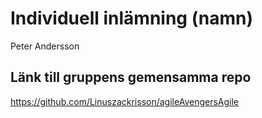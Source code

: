 # Individuell inlämning (namn)
Peter Andersson
## Länk till gruppens gemensamma repo
https://github.com/Linuszackrisson/agileAvengersAgile
